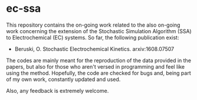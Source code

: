 # ec-ssa
This repository contains the on-going work related to the also on-going work
concerning the extension of the Stochastic Simulation Algorithm (SSA) to
Electrochemical (EC) systems. So far, the following publication exist:

- Beruski, O. Stochastic Electrochemical Kinetics. arxiv:1608.07507

The codes are mainly meant for the reproduction of the data provided in
the papers, but also for those who aren't versed in programming and feel
like using the method. Hopefully, the code are checked for bugs and, being
part of my own work, constantly updated and used.

Also, any feedback is extremely welcome.
